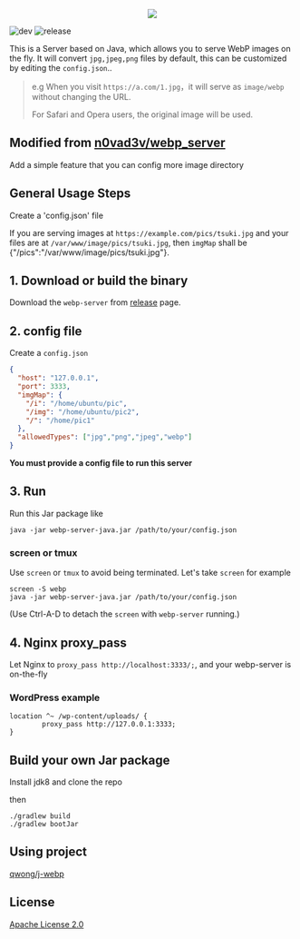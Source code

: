 <p align="center">
	<img src="./pics/webp_server.png"/>
</p>

![dev](https://github.com/webp-sh/webp_server_java/workflows/dev/badge.svg)
![release](https://github.com/webp-sh/webp_server_java/workflows/release/badge.svg)

This is a Server based on Java, which allows you to serve WebP images on the fly. 
It will convert `jpg,jpeg,png` files by default, this can be customized by editing the `config.json`.. 

> e.g When you visit `https://a.com/1.jpg`，it will serve as `image/webp` without changing the URL.
>
> For Safari and Opera users, the original image will be used.

## Modified from [n0vad3v/webp_server](https://github.com/n0vad3v/webp_server)
Add a simple feature that you can config more image directory

## General Usage Steps
Create a 'config.json' file

If you are serving images at `https://example.com/pics/tsuki.jpg` and 
your files are at `/var/www/image/pics/tsuki.jpg`, then `imgMap` shall be {"/pics":"/var/www/image/pics/tsuki.jpg"}.

## 1. Download or build the binary
Download the `webp-server` from [release](https://github.com/webp-sh/webp_server_java/releases/) page.

## 2. config file
Create a `config.json` 
```json
{
  "host": "127.0.0.1",
  "port": 3333,
  "imgMap": {
    "/i": "/home/ubuntu/pic",
    "/img": "/home/ubuntu/pic2",
    "/": "/home/pic1"
  },
  "allowedTypes": ["jpg","png","jpeg","webp"]
}
```
**You must provide a config file to run this server**

## 3. Run
Run this Jar package like 
```
java -jar webp-server-java.jar /path/to/your/config.json
```

### screen or tmux
Use `screen` or `tmux` to avoid being terminated. Let's take `screen` for example
```
screen -S webp
java -jar webp-server-java.jar /path/to/your/config.json
```
(Use Ctrl-A-D to detach the `screen` with `webp-server` running.)

## 4. Nginx proxy_pass
Let Nginx to `proxy_pass http://localhost:3333/;`, and your webp-server is on-the-fly
### WordPress example
```
location ^~ /wp-content/uploads/ {
        proxy_pass http://127.0.0.1:3333;
}
```
## Build your own Jar package
Install jdk8 and clone the repo

then
```
./gradlew build
./gradlew bootJar
```


## Using project
[qwong/j-webp](https://github.com/qwong/j-webp)

## License
[Apache License 2.0](./LICENSE)


